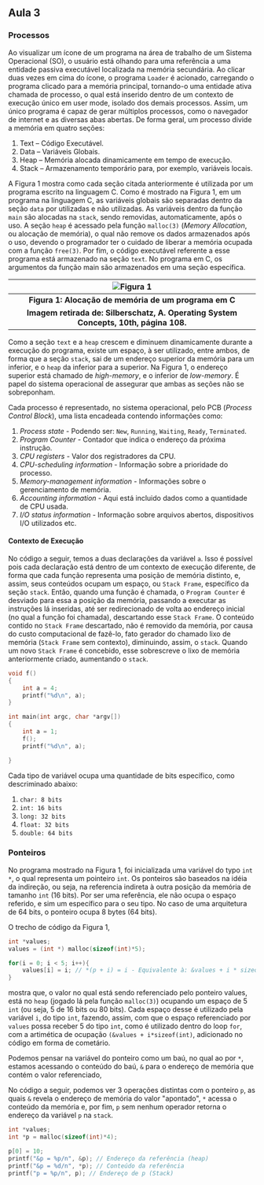 ## Aula 3

### Processos

Ao visualizar um ícone de um programa na área de trabalho de um Sistema
Operacional (SO), o usuário está olhando para uma referência a uma entidade
passiva executável localizada na memória secundária. Ao clicar duas vezes em
cima do ícone, o programa `Loader` é acionado, carregando o programa clicado
para a memória principal, tornando-o uma entidade ativa chamada de processo,
o qual está inserido dentro de um contexto de execução único em user mode,
isolado dos demais processos. Assim, um único programa é capaz de gerar
múltiplos processos, como o navegador de internet e as diversas abas abertas.
De forma geral, um processo divide a memória em quatro seções:

1.	Text – Código Executável.
2.	Data – Variáveis Globais.
3.	Heap – Memória alocada dinamicamente em tempo de execução.
4.	Stack – Armazenamento temporário para, por exemplo, variáveis locais.

A Figura 1 mostra como cada seção citada anteriormente é utilizada por um
programa escrito na linguagem C. Como é mostrado na Figura 1, em um programa na
linguagem C, as variáveis globais são separadas dentro da seção `data` por
utilizadas e não utilizadas. As variáveis dentro da função `main` são alocadas
na `stack`, sendo removidas, automaticamente, após o uso. A seção `heap` é acessado
pela função `malloc(3)` (*Memory Allocation*, ou alocação de memória), o qual não
remove os dados armazenados após o uso, devendo o programador ter o cuidado de
liberar a memória ocupada com a função `free(3)`. Por fim, o código executável
referente a esse programa está armazenado na seção `text`. No programa em C, os
argumentos da função main são armazenados em uma seção específica.


|![Figura 1](Aloca%C3%A7%C3%A3o%20de%20mem%C3%B3ria%20de%20um%20programa%20c.png)|
|:--------:|
|<b>Figura 1: Alocação de memória de um programa em C</b> 
<b>Imagem retirada de: Silberschatz, A. Operating System Concepts, 10th, página 108.</b>|


Como a seção `text` e a `heap` crescem e diminuem dinamicamente durante
a execução do programa, existe um espaço, à ser utilizado, entre ambos, de
forma que a seção `stack`, sai de um endereço superior da memória para um
inferior, e o `heap` da inferior para a superior. Na Figura 1, o endereço
superior está chamado de *high-memory*, e o inferior de *low-memory*. É papel
do sistema operacional de assegurar que ambas as seções não se sobreponham.


Cada processo é representado, no sistema operacional, pelo PCB (*Process Control
Block*), uma lista encadeada contendo informações como:

1.	*Process state* - Podendo ser: `New`, `Running`, `Waiting`, `Ready`,
        `Terminated`.
2.	*Program Counter* - Contador que indica o endereço da próxima
        instrução.
3.	*CPU registers* - Valor dos registradores da CPU.
4.	*CPU-scheduling information* - Informação sobre a prioridade do
        processo.
5.	*Memory-management information* - Informações sobre o gerenciamento de
        memória.
6.	*Accounting information* - Aqui está incluido dados como a quantidade
        de CPU usada.
7.	*I/O status information* - Informação sobre arquivos abertos,
        dispositivos I/O utilizados etc.


#### Contexto de Execução

No código a seguir, temos a duas declarações da variável `a`. Isso é possível
pois cada declaração está dentro de um contexto de execução diferente, de forma
que cada função representa uma posição de memória distinto, e, assim,
seus conteúdos ocupam um espaço, ou `Stack Frame`, específico da seção `stack`.
Então, quando uma função é chamada, o `Program Counter` é desviado para essa
a posição da memória, passando a executar as instruções lá inseridas, até ser
redirecionado de volta ao endereço inicial (no qual a função foi chamada),
descartando esse `Stack Frame`. O conteúdo contido no `Stack Frame` descartado, não
é removido da memória, por causa do custo computacional de fazê-lo, fato
gerador do chamado lixo de memória (`Stack Frame` sem contexto), diminuindo,
assim, o `stack`. Quando um novo `Stack Frame` é concebido, esse sobrescreve o lixo
de memória anteriormente criado, aumentando o `stack`.

```C
void f()
{
    int a = 4;
    printf("%d\n", a);
}

int main(int argc, char *argv[])
{
    int a = 1;
    f();
    printf("%d\n", a);

}
```

Cada tipo de variável ocupa uma quantidade de bits específico, como
descriminado abaixo:

1. `char: 8 bits`
2. `int: 16 bits`
3. `long: 32 bits`
4. `float: 32 bits`
5. `double: 64 bits`


### Ponteiros

No programa mostrado na Figura 1, foi inicializada uma variável do typo `int *`,
o qual representa um pointeiro `int`. Os ponteiros são baseados na idéia da
indireção, ou seja, na referencia indireta à outra posição da memória de
tamanho `int` (16 bits). Por ser uma referência, ele não ocupa o espaço
referido, e sim um específico para o seu tipo. No caso de uma arquitetura de
64 bits, o ponteiro ocupa 8 bytes (64 bits).

O trecho de código da Figura 1,

```C
int *values;
values = (int *) malloc(sizeof(int)*5);

for(i = 0; i < 5; i++){
    values[i] = i; // *(p + i) = i - Equivalente à: &values + i * sizeof(int) <= i
}
```

mostra que, o valor no qual está sendo referenciado pelo ponteiro values, está
no `heap` (jogado lá pela função `malloc(3)`) ocupando um espaço de 5 `int` (ou seja,
5 de 16 bits ou 80 bits). Cada espaço desse é utilizado pela variável  `i`, do
tipo `int`, fazendo, assim, com que o espaço referenciado por `values` possa
receber 5 do tipo `int`, como é utilizado dentro do loop `for`, com
a artimética de ocupação `(&values + i*sizeof(int)`, adicionado no código em
forma de cometário.

Podemos pensar na variável do ponteiro como um baú, no qual ao por `*`,
estamos acessando o conteúdo do baú, `&` para o endereço de memória que contém
o valor referenciado,

No código a seguir, podemos ver 3 operações distintas com o ponteiro `p`, as
quais `&` revela o endereço de memória do valor "apontado", `*` acessa o
conteúdo da memória e, por fim, `p` sem nenhum operador retorna o endereço da
variável `p` na `stack`.

```C
int *values;
int *p = malloc(sizeof(int)*4);

p[0] = 10;
printf("&p = %p/n", &p); // Endereço da referência (heap)
printf("&p = %d/n", *p); // Conteúdo da referência
printf("p = %p/n", p); // Endereço de p (Stack)
```

